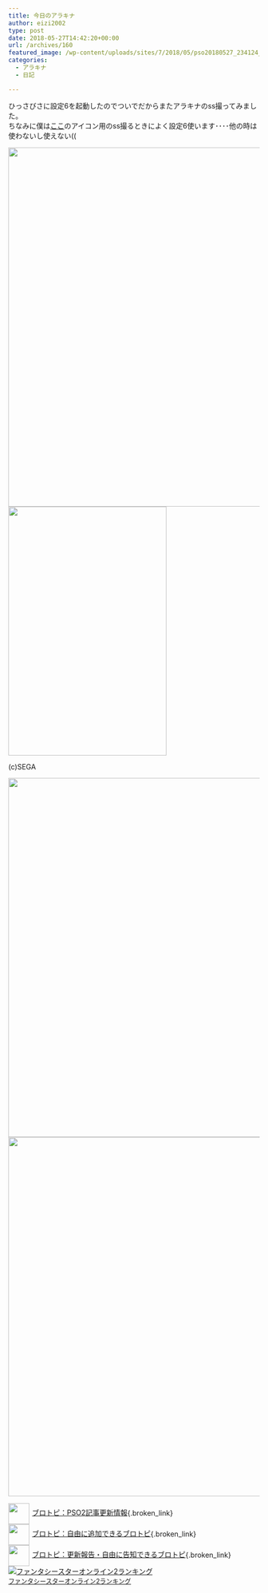 ```yaml
---
title: 今日のアラキナ
author: eizi2002
type: post
date: 2018-05-27T14:42:20+00:00
url: /archives/160
featured_image: /wp-content/uploads/sites/7/2018/05/pso20180527_234124_007.png
categories:
  - アラキナ
  - 日記

---
```

ひっさびさに設定6を起動したのでついでだからまたアラキナのss撮ってみました。  
ちなみに僕は[ここ][1]のアイコン用のss撮るときによく設定6使います････他の時は使わないし使えない((

<img loading="lazy" class="alignnone wp-image-163 size-full" src="http://inubousaki-ikkai.kir.jp/eizi2002/pso/wp-content/uploads/sites/7/2018/05/pso20180527_230419_001.png" alt="" width="1280" height="720" srcset="http://inubousaki-ikkai.kir.jp/eizi2002/pso/wp-content/uploads/sites/7/2018/05/pso20180527_230419_001.png 1280w, http://inubousaki-ikkai.kir.jp/eizi2002/pso/wp-content/uploads/sites/7/2018/05/pso20180527_230419_001-300x169.png 300w, http://inubousaki-ikkai.kir.jp/eizi2002/pso/wp-content/uploads/sites/7/2018/05/pso20180527_230419_001-768x432.png 768w, http://inubousaki-ikkai.kir.jp/eizi2002/pso/wp-content/uploads/sites/7/2018/05/pso20180527_230419_001-1024x576.png 1024w" sizes="(max-width: 1280px) 100vw, 1280px" /> 

<div id="attachment_164" style="width: 327px" class="wp-caption alignnone">
  <img aria-describedby="caption-attachment-164" loading="lazy" class="wp-image-164 size-full" src="http://inubousaki-ikkai.kir.jp/eizi2002/pso/wp-content/uploads/sites/7/2018/05/pso20180527_230557_002.png" alt="" width="317" height="499" srcset="http://inubousaki-ikkai.kir.jp/eizi2002/pso/wp-content/uploads/sites/7/2018/05/pso20180527_230557_002.png 317w, http://inubousaki-ikkai.kir.jp/eizi2002/pso/wp-content/uploads/sites/7/2018/05/pso20180527_230557_002-191x300.png 191w" sizes="(max-width: 317px) 100vw, 317px" />
  
  <p id="caption-attachment-164" class="wp-caption-text">
    (c)SEGA
  </p>
</div>

<img loading="lazy" class="alignnone wp-image-165 size-full" src="http://inubousaki-ikkai.kir.jp/eizi2002/pso/wp-content/uploads/sites/7/2018/05/pso20180527_234106_006.png" alt="" width="1280" height="720" srcset="http://inubousaki-ikkai.kir.jp/eizi2002/pso/wp-content/uploads/sites/7/2018/05/pso20180527_234106_006.png 1280w, http://inubousaki-ikkai.kir.jp/eizi2002/pso/wp-content/uploads/sites/7/2018/05/pso20180527_234106_006-300x169.png 300w, http://inubousaki-ikkai.kir.jp/eizi2002/pso/wp-content/uploads/sites/7/2018/05/pso20180527_234106_006-768x432.png 768w, http://inubousaki-ikkai.kir.jp/eizi2002/pso/wp-content/uploads/sites/7/2018/05/pso20180527_234106_006-1024x576.png 1024w" sizes="(max-width: 1280px) 100vw, 1280px" /><img loading="lazy" class="alignnone wp-image-166 size-full" src="http://inubousaki-ikkai.kir.jp/eizi2002/pso/wp-content/uploads/sites/7/2018/05/pso20180527_234124_007.png" alt="" width="1280" height="720" srcset="http://inubousaki-ikkai.kir.jp/eizi2002/pso/wp-content/uploads/sites/7/2018/05/pso20180527_234124_007.png 1280w, http://inubousaki-ikkai.kir.jp/eizi2002/pso/wp-content/uploads/sites/7/2018/05/pso20180527_234124_007-300x169.png 300w, http://inubousaki-ikkai.kir.jp/eizi2002/pso/wp-content/uploads/sites/7/2018/05/pso20180527_234124_007-768x432.png 768w, http://inubousaki-ikkai.kir.jp/eizi2002/pso/wp-content/uploads/sites/7/2018/05/pso20180527_234124_007-1024x576.png 1024w" sizes="(max-width: 1280px) 100vw, 1280px" /> 

[<img style="width: 3em !important; height: 3em !important; vertical-align: middle; margin-right: .4em;" src="https://blogcircle.jp/thumb/commu/163/1" />ブロトピ：PSO2記事更新情報][2]{.broken_link}  
[<img style="width: 3em !important; height: 3em !important; vertical-align: middle; margin-right: .4em;" src="https://blogcircle.jp/thumb/commu/583/3" />ブロトピ：自由に追加できるブロトピ][3]{.broken_link}  
[<img style="width: 3em !important; height: 3em !important; vertical-align: middle; margin-right: .4em;" src="https://blogcircle.jp/thumb/commu/677/2" />ブロトピ：更新報告・自由に告知できるブロトピ][4]{.broken_link}  
<a href="//blog.with2.net/link/?1901224:2510" target="_blank"><img src="https://blog.with2.net/img/banner/c/banner_1/br_c_2510_1.gif" title="ファンタシースターオンライン2ランキング" /></a>  
<a href="//blog.with2.net/link/?1901224:2510" target="_blank" style="font-size: 0.9em;">ファンタシースターオンライン2ランキング</a>

 [1]: https://eletusk.club/@eizi2002
 [2]: https://blogcircle.jp/commu/163/topic/2
 [3]: https://blogcircle.jp/commu/583/topic/6
 [4]: https://blogcircle.jp/commu/677/topic/3